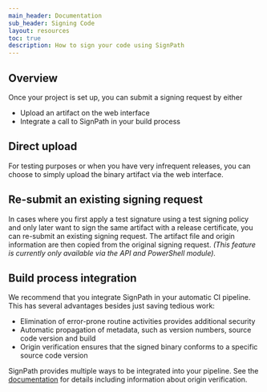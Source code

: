 ```yaml
---
main_header: Documentation
sub_header: Signing Code
layout: resources
toc: true
description: How to sign your code using SignPath
---
```


## Overview

Once your project is set up, you can submit a signing request by either

* Upload an artifact on the web interface
* Integrate a call to SignPath in your build process

## Direct upload

For testing purposes or when you have very infrequent releases, you can choose to simply upload the binary artifact via the web interface.

## Re-submit an existing signing request

In cases where you first apply a test signature using a test signing policy and only later want to sign the same artifact with a release certificate, you can re-submit an existing signing request. The artifact file and origin information are then copied from the original signing request.
_(This feature is currently only available via the API and PowerShell module)._

## Build process integration

We recommend that you integrate SignPath in your automatic CI pipeline. This has several advantages besides just saving tedious work:

* Elimination of error-prone routine activities provides additional security
* Automatic propagation of metadata, such as version numbers, source code version and build
* Origin verification ensures that the signed binary conforms to a specific source code version

SignPath provides multiple ways to be integrated into your pipeline. See the [documentation](/documentation/build-system-integration) for details including information about origin verification.
